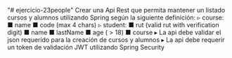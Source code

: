 "# ejercicio-23people" 
Crear una Api Rest que permita mantener un listado cursos y alumnos utilizando
Spring según la siguiente definición:
▹ course:
■ name
■ code (max 4 chars)
▹ student:
■ rut (valid rut with verification digit)
■ name
■ lastName
■ age ( > 18)
■ course
▸ La api debe validar el json requerido para la creación de cursos y alumnos
▸ La api debe requerir un token de validación JWT utilizando Spring Security
